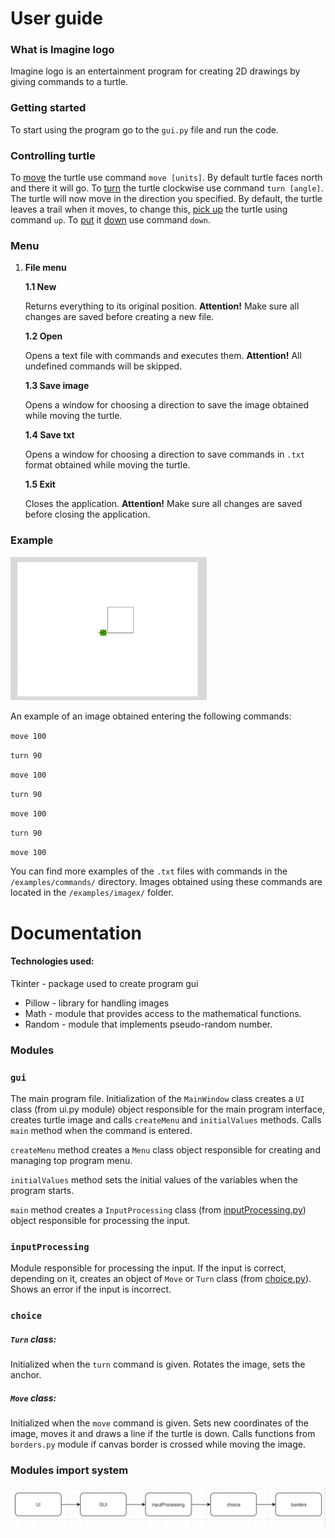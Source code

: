 # User guide

### What is Imagine logo

Imagine logo is an entertainment program for creating 2D drawings by giving commands to a turtle.

### Getting started

To start using the program go to the `gui.py` file and run the code.

### Controlling turtle

To <u>move</u> the turtle use command `move [units]`. By default turtle faces north and there it will go. To <u>turn</u> the turtle clockwise use command `turn [angle]`. The turtle will now move in the direction you specified. By default, the turtle leaves a trail when it moves, to change this, <u>pick up</u> the turtle using command `up`. To <u>put</u> it <u>down</u> use command `down`.

### Menu

1. **File menu**

   **1.1 New**

   Returns everything to its original position. **Attention!** Make sure all changes are saved before creating a new file.

   **1.2 Open**

   Opens a text file with commands and executes them. **Attention!** All undefined commands will be skipped.

   **1.3 Save image**

   Opens a window for choosing a direction to save the image obtained while moving the turtle.

   **1.4 Save txt**

   Opens a window for choosing a direction to save commands in `.txt` format obtained while moving the turtle.

   **1.5 Exit**

   Closes the application. **Attention!** Make sure all changes are saved before closing the application.

### Example

<img src="docs/example.jpg" style="zoom: 33%;" />

An example of an image obtained entering the following commands:

`move 100`

`turn 90`

`move 100`

`turn 90`

`move 100`

`turn 90`

`move 100`

You can find more examples of the `.txt` files with commands in the `/examples/commands/` directory. Images obtained using these commands are located in the `/examples/imagex/` folder.



# Documentation

#### Technologies used:

Tkinter - package used to create program gui

- Pillow - library for handling images
- Math - module that provides access to the mathematical functions.
- Random - module that implements pseudo-random number.

### Modules

### <a name='gui'>`gui`</a>

The main program file. Initialization of the `MainWindow` class creates a `UI` class (from ui.py module) object responsible for the main program interface, creates turtle image and calls `createMenu` and `initialValues` methods. Calls `main` method when the command is entered.

`createMenu` method creates a `Menu` class object responsible for creating and managing top program menu.

`initialValues` method sets the initial values of the variables when the program starts.

`main` method creates a `InputProcessing` class (from [inputProcessing.py](#InputProcessing)) object responsible for processing the input.

### <a name='inputProcessing'>`inputProcessing`</a>

Module responsible for processing the input. If the input is correct, depending on it, creates an object of `Move` or `Turn` class (from [choice.py](#Logomocja_choice)). Shows an error if the input is incorrect.

### <a name='choice'>`choice`</a>

##### `Turn` class:

Initialized when the `turn` command is given. Rotates the image, sets the anchor.

##### `Move` class:

Initialized when the `move` command is given. Sets new coordinates of the image, moves it and draws a line if the turtle is down. Calls functions from `borders.py` module if canvas border is crossed while moving the image.

### Modules import system

![](docs/imports.jpg)
